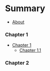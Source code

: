 # Summary

* [About](README.md)

### Chapter 1

* [Chapter 1](ch01/README.md)
   * [Chapter 1.1](ch01/1_1.md)

### Chapter 2
